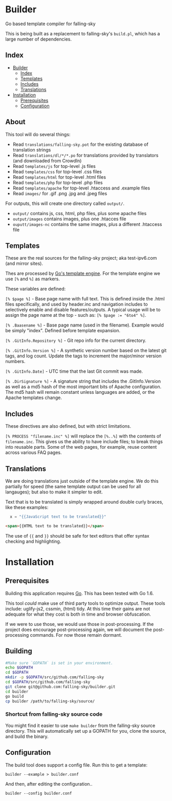# Builder
Go based template compiler for falling-sky

This is being built as a replacement to falling-sky's `build.pl`, which has a large number of dependencies.


## Index

* [Builder](#Builder)
  * [Index](#Index)
  * [Templates](#Templates)
  * [Includes](#Includes)
  * [Translations](#Translations)
* [Installation](#Installation)
  * [Prerequisites](#Prerequisites)
  * [Configuration](#Configuration)


## About

This tool will do several things:

 

 * Read `translations/falling-sky.pot` for the existing database of translation strings
 * Read `translations/dl/*/*.po` for translations provided by translators (and downloaded from CrowdIn)
 * Read `templates/js` for top-level .js files 
 * Read `templates/css` for top-level .css files 
 * Read `templates/html` for top-level .html files 
 * Read `templates/php` for top-level .php files
 * Read `templates/apache` for top-level .htaccess and .example files
 * Read `images/` for .gif .png .jpg and .jpeg files 
 
For outputs, this will create one directory called `output/`.
 * `output/` contains js, css, html, php files, plus some apache files
 * `output/images` contains images, plus one .htacces file
 * `ouputt/images-nc` contains the same images, plus a different .htaccess  file


## Templates

These are the real sources for the falling-sky project; aka test-ipv6.com (and mirror sites).

Thes are processed by [Go's template engine](https://golang.org/pkg/text/template/).  For the template engine we use `[%` and `%]` as markers.  

These variables are defined:

`[% $page %]` - Base page name with full text.  This is defined inside the .html files specifically, and used by header.inc and navigation includes to selectively enable and disable features/outputs.  A typical usage will be to assign the page name at the top - such as: `[% $page := "6to4" %]`.

`[% .Baasename %]` -  Base page name (used in the filename).  Example would be simply "index".  Defined before template expansion.

`[% .GitInfo.Repository %]` - Git repo info for the current directory.

`[% .GitInfo.Version %]` - A synthetic version number based on the latest git tags, and log count.  Update the tags to increment the major/minor version numbers.

`[% .GitInfo.Date]` - UTC time that the last Git commit was made.

`[% .DirSignature %]` - A signature string that includes the .GitInfo.Version as well as a md5 hash of the most important bits of Apache configuration.  The md5 hash will remain constant unless languages are added, or the Apache templates change.

## Includes


These directives are also defined, but with strict limitations.

`[% PROCESS "filename.inc" %]` will replace the `[%..%]` with the contents of `filename.inc`.  This gives us the ability to have include files; to break things into reusable parts.  Some of the web pages, for example, reuse content across various FAQ pages.




## Translations


We are doing translations just outside of the template engine.  We do this partially for speed (the same template output can be used for all langauges); but also to make it simpler to edit.

Text that is to be translated is simply wrapped around double curly braces, like these examples:

```javascript
  x = "{{JavaScript text to be translated}}"
```

```html
<span>{{HTML text to be translated}}</span>
```

The use of `{{` and `}}` should be safe for text editors that offer syntax checking and highlighting.

# Installation

## Prerequisites

Building this application requires [Go](https://golang.org/dl/).  This has been tested with Go 1.6.

This tool *could* make use of third party tools to optimize output.  These tools include: uglify-js2, cssmin, (html) tidy.    At this time their gains are not adequate for what they cost is both in time and browser obfuscation.  

If we were to use those, we would use those in post-processing.
If the project does encourage post-processing again, we will document the post-processing commands.  For now those remain dormant.

## Building

```bash
#Make sure `GOPATH` is set in your environment.
echo $GOPATH
cd $GOPATH
mkdir -p $GOPATH/src/github.com/falling-sky
cd $GOPATH/src/github.com/falling-sky
git clone git@github.com:falling-sky/builder.git
cd builder 
go build
cp builder /path/to/falling-sky/source/
```

### Shortcut from falling-sky source code

You might find it easier to use `make builder` from the falling-sky source directory. This will automatically set up a GOPATH for you, clone the source, and build the binary.  

  

## Configuration

The build tool does support a config file.  Run this to get a template:

`builder --example > builder.conf`

And then, after editing the configuration..

`builder --config builder.conf`
